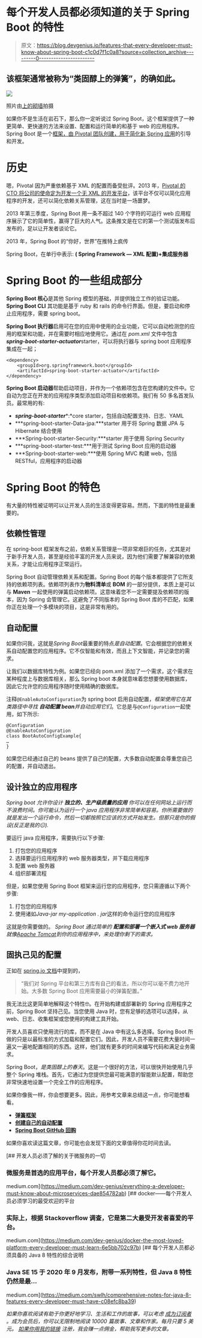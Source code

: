 # 每个开发人员都必须知道的关于 Spring Boot 的特性

> 原文：<https://blog.devgenius.io/features-that-every-developer-must-know-about-spring-boot-c1c0d7f1c0a8?source=collection_archive---------0----------------------->

## 该框架通常被称为“类固醇上的弹簧”，的确如此。

![](img/7ad795d18ff8258d5d2267697b126dc8.png)

照片由[上的](https://unsplash.com/s/photos/programmer?utm_source=unsplash&utm_medium=referral&utm_content=creditCopyText)[砌墙](https://unsplash.com/@walling?utm_source=unsplash&utm_medium=referral&utm_content=creditCopyText)拍摄

如果你不是生活在岩石下，那么你一定听说过 Spring Boot，这个框架提供了一种更简单、更快速的方法来设置、配置和运行简单的和基于 web 的应用程序。Spring Boot 是一个[框架，由 Pivotal 团队创建，用于简化新 Spring 应用](https://spring.io/projects/spring-boot)的引导和开发。

# 历史

嗯，Pivotal 因为严重依赖基于 XML 的配置而备受批评。2013 年，[Pivotal 的 CTO 将公司的使命定为开发一个无 XML 的开发平台](https://www.youtube.com/watch?v=jplkJIHPGos)，该平台不仅可以简化应用程序的开发，还可以简化依赖关系管理，这在当时是一场噩梦。

2013 年第三季度，Spring Boot 用一条不超过 140 个字符的可运行 web 应用程序展示了它的简单性，赢得了巨大的人气。这条推文是在它的第一个测试版发布后发布的，足以让开发者谈论它。

2013 年，Spring Boot 的“你好，世界”在推特上疯传

Spring Boot，在单行中表示:
**( Spring Framework — XML 配置)+集成服务器**

# Spring Boot 的一些组成部分

**Spring Boot 核心**是其他 Spring 模型的基础，并提供独立工作的验证功能。 **Spring Boot CLI** 其功能是基于 ruby 和 rails 的命令行界面。但是，要启动和停止应用程序，需要 spring boot。

**Spring Boot 执行器**启用可在您的应用中使用的企业功能，它可以自动检测您的应用的框架和功能，并在需要时相应地使用它。通过在 *pom.xml* 文件中包含***spring-boot-starter-actuator***starter，可以将执行器与 spring boot 应用程序集成在一起；

```
<dependency>
    <groupId>org.springframework.boot</groupId>
    <artifactId>spring-boot-starter-actuator</artifactId>
</dependency>
```

**Spring Boot 启动器**帮助启动项目，并作为一个依赖项包含在您构建的文件中。它自动为您正在开发的应用程序类型添加启动项目和依赖项。我们有 50 多名首发队员。最常用的有:

*   ***spring-boot-starter****:*core starter，包括自动配置支持、日志、YAML
*   ***spring-boot-starter-Data-jpa:***starter 用于将 Spring 数据 JPA 与 Hibernate 结合使用
*   ***Spring-boot-starter-Security:***starter 用于使用 Spring Security
*   ***spring-boot-starter-test:***用于测试 Spring Boot 应用的启动器
*   ***Spring-boot-starter-web:***使用 Spring MVC 构建 web，包括 RESTful，应用程序的启动器

# Spring Boot 的特色

有大量的特性被证明可以让开发人员的生活变得更容易。然而，下面的特性是最重要的。

## 依赖性管理

在 spring-boot 框架发布之前，依赖关系管理是一项非常艰巨的任务，尤其是对于新手开发人员，甚至是经验丰富的开发人员来说，因为他们需要了解兼容的依赖关系，才能让应用程序正常运行。

Spring Boot 自动管理依赖关系和配置。Spring Boot 的每个版本都提供了它所支持的依赖项列表。依赖项列表作为**物料清单**或 **BOM** 的一部分提供，本质上是可以与 **Maven** 一起使用的弹簧启动依赖项。这意味着您不一定需要提及依赖项的版本，因为 Spring 会管理它。这避免了不同版本的 Spring Boot 库的不匹配，如果你正在处理一个多模块的项目，这是非常有用的。

## 自动配置

如果你问我，这就是*Spring Boot*最重要的特点*是自动配置*。它会根据您的依赖关系自动配置您的应用程序。它不仅智能和有效，而且上下文智能，并记录您的需求。

让我们以数据库特性为例。如果您已经向 pom.xml 添加了一个需求，这个需求在某种程度上与数据库相关，那么 Spring boot 本身就意味着您想要使用数据库，因此它允许您的应用程序随时使用精确的数据库。

注释`@EnableAutoConfiguration`为 spring boot 启用自动配置，*框架使用它在其类路径中寻找* ***自动配置 bean****并自动应用它们*。它总是与`@Configuration`一起使用，如下所示:

```
@Configuration
@EnableAutoConfiguration
class BootAutoConfigExample{
…
}
```

如果您已经通过自己的 beans 提供了自己的配置，大多数自动配置会尊重您自己的配置，并自动退出。

## 设计独立的应用程序

*Spring boot 允许你设计* ***独立的、生产级质量的应用*** *你可以在任何网站上运行而不浪费时间。你可能认为运行一个 java 应用程序非常简单和容易。你所需要做的就是发出一个运行命令，然后一切都按照它应该的方式开始发生。但那只是你的假设(*反正是我的*😑).*

要运行 java 应用程序，需要执行以下步骤:

1.  打包您的应用程序
2.  选择要运行应用程序的 web 服务器类型，并下载应用程序
3.  配置 web 服务器
4.  组织部署流程

但是，如果您使用 Spring Boot 框架来运行您的应用程序，您只需遵循以下两个步骤:

1.  打包您的应用程序
2.  使用诸如*Java-jar my-application . jar*这样的命令运行您的应用程序

这就是你需要做的。 *Spring Boot 通过简单的* ***配置和部署一个嵌入式 web 服务器*** *就像*[*Apache Tomcat*](https://tomcat.apache.org/index.html)*到你的应用程序中，来处理你剩下的需求。*

## 固执己见的配置

正如在 [spring.io 文档](https://spring.io/projects/spring-boot)中提到的，

> “我们对 Spring 平台和第三方库有自己的看法，所以你可以毫不费力地开始。大多数 Spring Boot 应用需要最小的弹簧配置。”

我无法比这更简单地解释这个特性🤓。在开始构建或部署新的 Spring 应用程序之前，Spring Boot 坚持己见。当您使用 Java 时，您有足够的选项可以选择，从 web、日志、收集框架或您使用的构建工具开始。

开发人员喜欢只使用流行的库，而不是在 Java 中有这么多选择。Spring Boot 所做的只是以最标准的方式加载和配置它们。因此，开发人员不需要花费大量时间一遍又一遍地配置相同的东西。这样，他们就有更多的时间来编写代码和满足业务需求。

Spring Boot，*是类固醇上的春天*。这是一个很好的方法，可以很快开始使用几乎整个 Spring 堆栈。首先，它通过为您提供您最可能满意的智能默认配置，帮助您非常快速地设置一个完全工作的应用程序。

如果你像我一样，你会想要更多。因此，用参考文章来总结这一点，你可能想看看。

*   [**弹簧框架**](https://spring.io/projects/spring-framework)
*   [**创建自己的自动配置**](https://docs.spring.io/spring-boot/docs/2.1.11.RELEASE/reference/html/boot-features-developing-auto-configuration.html)
*   [**Spring Boot GitHub 回购**](https://github.com/spring-projects/spring-boot/tree/main/spring-boot-project/spring-boot-starters)

如果你喜欢读这篇文章，你可能也会发现下面的文章值得你花时间去读。

[](https://medium.com/dev-genius/everything-a-developer-must-know-about-microservices-dae854782ab) [## 开发人员必须了解的关于微服务的一切

### 微服务是首选的应用平台，每个开发人员都必须了解它。

medium.com](https://medium.com/dev-genius/everything-a-developer-must-know-about-microservices-dae854782ab) [](https://medium.com/dev-genius/docker-the-most-loved-platform-every-developer-must-learn-6e5bb702c97b) [## docker——每个开发人员必须学习的最受欢迎的平台

### 实际上，根据 Stackoverflow 调查，它是第二大最受开发者喜爱的平台。

medium.com](https://medium.com/dev-genius/docker-the-most-loved-platform-every-developer-must-learn-6e5bb702c97b) [](https://medium.com/swlh/comprehensive-notes-for-java-8-features-every-developer-must-have-c08efc8ba39) [## 每个开发人员都必须具备的 Java 8 特性的综合说明

### Java SE 15 于 2020 年 9 月发布，附带一系列特性，但 Java 8 特性仍然是最…

medium.com](https://medium.com/swlh/comprehensive-notes-for-java-8-features-every-developer-must-have-c08efc8ba39) 

*如果你喜欢阅读有助于你更好地学习、生活和工作的故事，可以考虑* [*成为订阅者*](https://viveknaskar.medium.com/subscribe) *。成为会员后，你可以无限制地阅读 10000 篇故事、文章和作家。每月只要 5 美元。* [*如果你用我的链接*](https://viveknaskar.medium.com/membership) *注册，我会赚一点佣金，帮助我写更多的文章。*